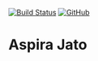 [![Build Status](https://travis-ci.org/nitaicharan/UNIPE-P8-AspiraJato.svg?branch=dev)](https://travis-ci.org/nitaicharan/UNIPE-P8-AspiraJato)
[![GitHub](https://img.shields.io/github/license/nitaicharan/UNIPE-P8-AspiraJato?color=green)](https://github.com/nitaicharan/UNIPE-P8-AspiraJato/blob/dev/LICENSE)

# Aspira Jato
